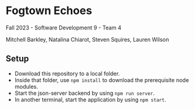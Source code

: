 # Fogtown Echoes

Fall 2023 - Software Development 9 - Team 4

Mitchell Barkley,
Natalina Chiarot,
Steven Squires,
Lauren Wilson

## Setup

- Download this repository to a local folder.
- Inside that folder, use `npm install` to download the prerequisite node modules.
- Start the json-server backend by using `npm run server`.
- In another terminal, start the application by using `npm start`.
